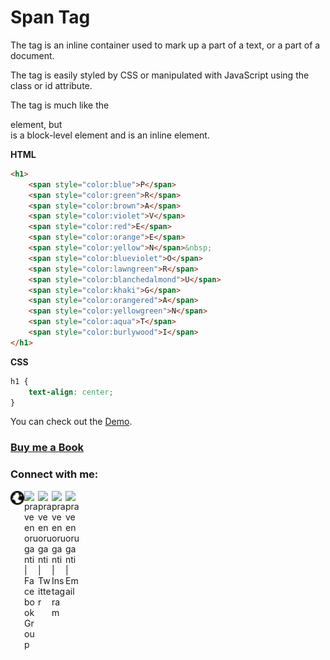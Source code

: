 # Span Tag

The <span> tag is an inline container used to mark up a part of a text, or a part of a document.

The <span> tag is easily styled by CSS or manipulated with JavaScript using the class or id attribute.

The <span> tag is much like the <div> element, but <div> is a block-level element and <span> is an inline element.

**HTML**

```HTML
<h1>
    <span style="color:blue">P</span>
    <span style="color:green">R</span>
    <span style="color:brown">A</span>
    <span style="color:violet">V</span>
    <span style="color:red">E</span>
    <span style="color:orange">E</span>
    <span style="color:yellow">N</span>&nbsp;
    <span style="color:blueviolet">O</span>
    <span style="color:lawngreen">R</span>
    <span style="color:blanchedalmond">U</span>
    <span style="color:khaki">G</span>
    <span style="color:orangered">A</span>
    <span style="color:yellowgreen">N</span>
    <span style="color:aqua">T</span>
    <span style="color:burlywood">I</span>
</h1>
```

**CSS**

```CSS
h1 {
    text-align: center;
}
```

You can check out the [Demo](https://praveenoruganti.github.io/praveenoruganti-html/5_Span/Demo).

### [Buy me a Book](https://www.buymeacoffee.com/praveenoruganti)


### Connect with me:

[<img align="left" alt="praveenorugantitech.blogspot.com" width="22px" src="https://raw.githubusercontent.com/iconic/open-iconic/master/svg/globe.svg" />][website]
[<img align="left" alt="praveenoruganti | Facebook Group" width="22px" src="https://cdn.jsdelivr.net/npm/simple-icons@v3/icons/facebook.svg" />][facebookgroup]
[<img align="left" alt="praveenoruganti | Twitter" width="22px" src="https://cdn.jsdelivr.net/npm/simple-icons@v3/icons/twitter.svg" />][twitter]
[<img align="left" alt="praveenoruganti | Instagram" width="22px" src="https://cdn.jsdelivr.net/npm/simple-icons@v3/icons/instagram.svg" />][instagram]
[<img align="left" alt="praveenoruganti | Email" width="22px" src="https://cdn.jsdelivr.net/npm/simple-icons@v3/icons/gmail.svg" />][email]

<br/>

[website]: https://praveenorugantitech.blogspot.com
[twitter]: https://mobile.twitter.com/praveenoruganti
[facebookgroup]: https://www.facebook.com/groups/praveenorugantitech
[instagram]: https://instagram.com/praveenorugantitech
[email]: mailto:praveenorugantitech@gmail.com
